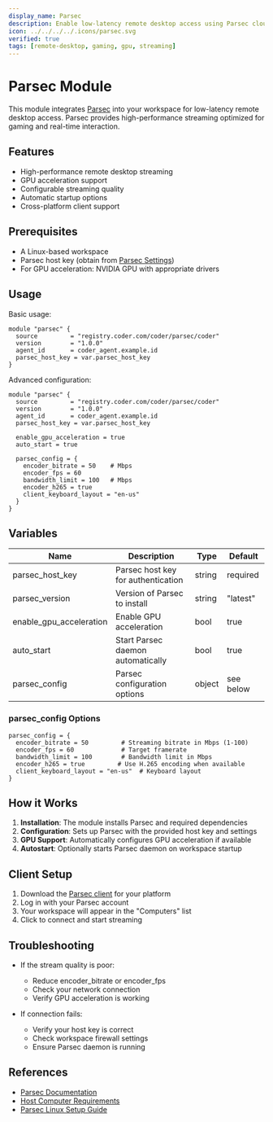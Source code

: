 ```yaml
---
display_name: Parsec
description: Enable low-latency remote desktop access using Parsec cloud gaming technology
icon: ../../../../.icons/parsec.svg
verified: true
tags: [remote-desktop, gaming, gpu, streaming]
---
```


# Parsec Module

This module integrates [Parsec](https://parsec.app/) into your workspace for low-latency remote desktop access. Parsec provides high-performance streaming optimized for gaming and real-time interaction.

## Features

- High-performance remote desktop streaming
- GPU acceleration support
- Configurable streaming quality
- Automatic startup options
- Cross-platform client support

## Prerequisites

- A Linux-based workspace
- Parsec host key (obtain from [Parsec Settings](https://console.parsec.app/settings))
- For GPU acceleration: NVIDIA GPU with appropriate drivers

## Usage

Basic usage:

```hcl
module "parsec" {
  source         = "registry.coder.com/coder/parsec/coder"
  version        = "1.0.0"
  agent_id       = coder_agent.example.id
  parsec_host_key = var.parsec_host_key
}
```

Advanced configuration:

```hcl
module "parsec" {
  source         = "registry.coder.com/coder/parsec/coder"
  version        = "1.0.0"
  agent_id       = coder_agent.example.id
  parsec_host_key = var.parsec_host_key
  
  enable_gpu_acceleration = true
  auto_start = true
  
  parsec_config = {
    encoder_bitrate = 50    # Mbps
    encoder_fps = 60
    bandwidth_limit = 100   # Mbps
    encoder_h265 = true
    client_keyboard_layout = "en-us"
  }
}
```

## Variables

| Name | Description | Type | Default |
|------|-------------|------|---------|
| parsec_host_key | Parsec host key for authentication | string | required |
| parsec_version | Version of Parsec to install | string | "latest" |
| enable_gpu_acceleration | Enable GPU acceleration | bool | true |
| auto_start | Start Parsec daemon automatically | bool | true |
| parsec_config | Parsec configuration options | object | see below |

### parsec_config Options

```hcl
parsec_config = {
  encoder_bitrate = 50         # Streaming bitrate in Mbps (1-100)
  encoder_fps = 60             # Target framerate
  bandwidth_limit = 100        # Bandwidth limit in Mbps
  encoder_h265 = true         # Use H.265 encoding when available
  client_keyboard_layout = "en-us"  # Keyboard layout
}
```

## How it Works

1. **Installation**: The module installs Parsec and required dependencies
2. **Configuration**: Sets up Parsec with the provided host key and settings
3. **GPU Support**: Automatically configures GPU acceleration if available
4. **Autostart**: Optionally starts Parsec daemon on workspace startup

## Client Setup

1. Download the [Parsec client](https://parsec.app/downloads) for your platform
2. Log in with your Parsec account
3. Your workspace will appear in the "Computers" list
4. Click to connect and start streaming

## Troubleshooting

- If the stream quality is poor:
  - Reduce encoder_bitrate or encoder_fps
  - Check your network connection
  - Verify GPU acceleration is working
  
- If connection fails:
  - Verify your host key is correct
  - Check workspace firewall settings
  - Ensure Parsec daemon is running

## References

- [Parsec Documentation](https://parsec.app/docs)
- [Host Computer Requirements](https://parsec.app/docs/hosting-specifications)
- [Parsec Linux Setup Guide](https://parsec.app/docs/linux)
